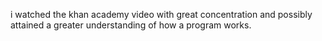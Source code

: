 i watched the khan academy video with great concentration and possibly attained a greater understanding of how a program works.

